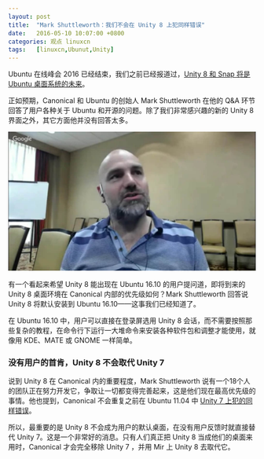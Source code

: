 ```yaml
---
layout: post
title:	"Mark Shuttleworth：我们不会在 Unity 8 上犯同样错误"
date:	2016-05-10 10:07:00 +0800 
categories:	观点 linuxcn 
tags:	[linuxcn,Ubunut,Unity]
---
```



Ubuntu 在线峰会 2016 已经结束，我们之前已经报道过，[Unity 8 和 Snap 将是 Ubuntu 桌面系统的未来](/article-7312-1.html "Unity 8 和 Snap 将是 Ubuntu 桌面系统的未来")。


正如预期，Canonical 和 Ubuntu 的创始人 Mark Shuttleworth 在他的 Q&A 环节回答了用户各种关于 Ubuntu 和开源的问题。除了我们非常感兴趣的新的 Unity 8 界面之外，其它方面他并没有回答太多。


![](/Asserts/Images/album/201605/10/062955subzb2p5ebd3y2s3.jpg)


有一个看起来希望 Unity 8 能出现在 Ubuntu 16.10 的用户提问道，即将到来的 Unity 8 桌面环境在 Canonical 内部的优先级如何？Mark Shuttleworth 回答说 Unity 8 将默认安装到 Ubuntu 16.10——这事我们已经知道了。


在 Ubuntu 16.10 中，用户可以直接在登录屏选用 Unity 8 会话，而不需要按照那些复杂的教程，在命令行下运行一大堆命令来安装各种软件包和调整才能使用，就像用 KDE、MATE 或 GNOME 一样简单。


### 没有用户的首肯，Unity 8 不会取代 Unity 7


说到 Unity 8 在 Canonical 内的重要程度，Mark Shuttleworth 说有一个18个人的团队正在努力开发它，争取让一切都变得完善起来，这是他们现在最高优先级的事情。他也提到，Canonical 不会重复之前在 Ubuntu 11.04 中  [Unity 7 上犯的同样错误](http://news.softpedia.com/news/Mark-Shuttleworth-Admits-That-Ubuntu-s-Unity-Interface-Was-a-Mistake-Five-Years-Ago-475130.shtml)。


所以，最重要的是 Unity 8 不会成为用户的默认桌面，在没有用户反馈时就直接替代 Unity 7。这是一个非常好的消息。只有人们真正把 Unity 8 当成他们的桌面来用时，Canonical 才会完全移除 Unity 7 ，并用 Mir 上 Unity 8 去取代它。
